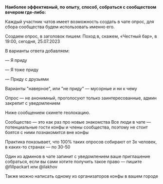 **Наиболее эффективный, по опыту, способ, собраться с сообществом вечером где-либо:**

Каждый участник чатов имеет возможность создать в чате опрос, для сбора сообщества будем использовать именно его. 

Создаем опрос, в заголовок пишем: Поход в, скажем, «Честный бар», в 19:00, сегодня, 25.07.2023

В варианты ответа добавляем:

— Я приду

— Я тоже приду

— Приду с друзьями

Варианты "наверное", или "не приду" — мусорные и ни к чему

Опрос — не анонимный, проголосуют только заинтересованные, админ закрепит с уведомлением

Ниже сообщением скинете геолокацию.

Сообщество — это как раз про новые знакомства 
Все люди в чате — потенциальные гости конфы и члены сообщества, поэтому не стоит боятся с ними познакомится вне конфы

Практика показывает, что 100% таких опросов собирают от 3х человек, в каких-то странах — по 30-50

Один из админов в чате запинит с уведомлением ваше приглашение собраться, если вы сами хотите получить такое право — пишите @fillpackart или @ilakhov

Также можно написать одному из организаторов конфы в вашем городе
